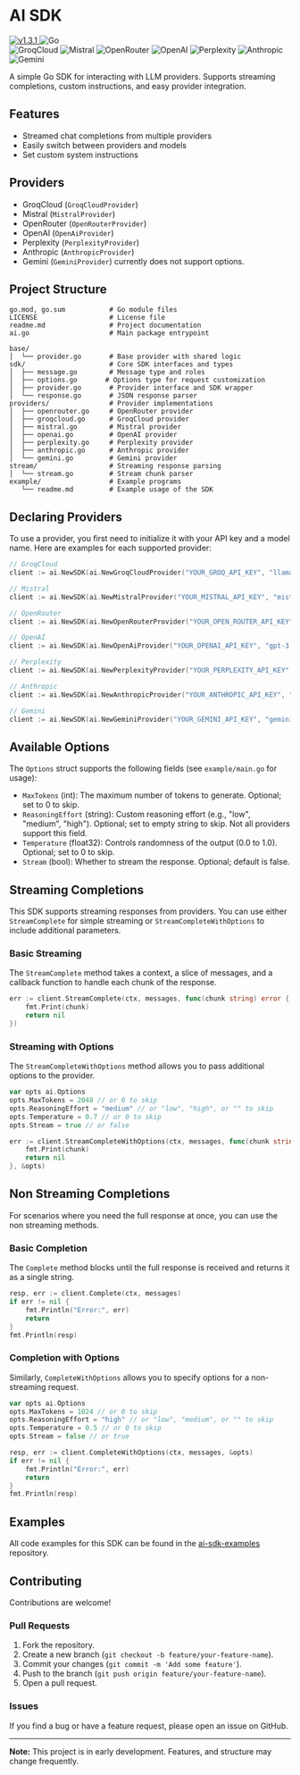 # AI SDK

<p align="left">
    <a href="https://github.com/unsafe0x0/ai-sdk/releases/tag/v1.3.1">
        <img src="https://img.shields.io/badge/v1.3.1-blue.svg" alt="v1.3.1">
    </a>
    <img src="https://img.shields.io/badge/Go-00ADD8?logo=go&labelColor=white" alt="Go">
    <br/>
    <img src="https://img.shields.io/badge/GroqCloud-FF6F00" alt="GroqCloud">
    <img src="https://img.shields.io/badge/Mistral-1976D2" alt="Mistral">
    <img src="https://img.shields.io/badge/OpenRouter-43A047" alt="OpenRouter">
    <img src="https://img.shields.io/badge/OpenAI-6E4AFF" alt="OpenAI">
    <img src="https://img.shields.io/badge/Perplexity-00B8D4" alt="Perplexity">
    <img src="https://img.shields.io/badge/Anthropic-FF4081" alt="Anthropic">
    <img src="https://img.shields.io/badge/Gemini-7C4DFF" alt="Gemini">
</p>

A simple Go SDK for interacting with LLM providers. Supports streaming completions, custom instructions, and easy provider integration.

## Features

- Streamed chat completions from multiple providers
- Easily switch between providers and models
- Set custom system instructions

## Providers

- GroqCloud (`GroqCloudProvider`)
- Mistral (`MistralProvider`)
- OpenRouter (`OpenRouterProvider`)
- OpenAI (`OpenAiProvider`)
- Perplexity (`PerplexityProvider`)
- Anthropic (`AnthropicProvider`)
- Gemini (`GeminiProvider`) currently does not support options.

## Project Structure

```text
go.mod, go.sum           # Go module files
LICENSE                  # License file
readme.md                # Project documentation
ai.go                    # Main package entrypoint

base/
│  └── provider.go       # Base provider with shared logic
sdk/                     # Core SDK interfaces and types
│  ├── message.go        # Message type and roles
│  ├── options.go       # Options type for request customization
│  ├── provider.go       # Provider interface and SDK wrapper
│  └── response.go       # JSON response parser
providers/               # Provider implementations
│  ├── openrouter.go     # OpenRouter provider
│  ├── groqcloud.go      # GroqCloud provider
│  ├── mistral.go        # Mistral provider
│  ├── openai.go         # OpenAI provider
│  ├── perplexity.go     # Perplexity provider
│  ├── anthropic.go      # Anthropic provider
│  └── gemini.go         # Gemini provider
stream/                  # Streaming response parsing
│  └── stream.go         # Stream chunk parser
example/                 # Example programs
   └── readme.md         # Example usage of the SDK
```

## Declaring Providers

To use a provider, you first need to initialize it with your API key and a model name. Here are examples for each supported provider:

```go
// GroqCloud
client := ai.NewSDK(ai.NewGroqCloudProvider("YOUR_GROQ_API_KEY", "llama3-8b-8192"))

// Mistral
client := ai.NewSDK(ai.NewMistralProvider("YOUR_MISTRAL_API_KEY", "mistral-small-latest"))

// OpenRouter
client := ai.NewSDK(ai.NewOpenRouterProvider("YOUR_OPEN_ROUTER_API_KEY", "openrouter/sonoma-dusk-alpha"))

// OpenAI
client := ai.NewSDK(ai.NewOpenAiProvider("YOUR_OPENAI_API_KEY", "gpt-3.5-turbo"))

// Perplexity
client := ai.NewSDK(ai.NewPerplexityProvider("YOUR_PERPLEXITY_API_KEY", "sonar-pro"))

// Anthropic
client := ai.NewSDK(ai.NewAnthropicProvider("YOUR_ANTHROPIC_API_KEY", "claude-3.5"))

// Gemini
client := ai.NewSDK(ai.NewGeminiProvider("YOUR_GEMINI_API_KEY", "gemini-2.5-flash"))
```

## Available Options

The `Options` struct supports the following fields (see `example/main.go` for usage):

- `MaxTokens` (int): The maximum number of tokens to generate. Optional; set to 0 to skip.
- `ReasoningEffort` (string): Custom reasoning effort (e.g., "low", "medium", "high"). Optional; set to empty string to skip. Not all providers support this field.
- `Temperature` (float32): Controls randomness of the output (0.0 to 1.0). Optional; set to 0 to skip.
- `Stream` (bool): Whether to stream the response. Optional; default is false.

## Streaming Completions

This SDK supports streaming responses from providers. You can use either `StreamComplete` for simple streaming or `StreamCompleteWithOptions` to include additional parameters.

### Basic Streaming

The `StreamComplete` method takes a context, a slice of messages, and a callback function to handle each chunk of the response.

```go
err := client.StreamComplete(ctx, messages, func(chunk string) error {
	fmt.Print(chunk)
	return nil
})
```

### Streaming with Options

The `StreamCompleteWithOptions` method allows you to pass additional options to the provider.

```go
var opts ai.Options
opts.MaxTokens = 2048 // or 0 to skip
opts.ReasoningEffort = "medium" // or "low", "high", or "" to skip
opts.Temperature = 0.7 // or 0 to skip
opts.Stream = true // or false

err := client.StreamCompleteWithOptions(ctx, messages, func(chunk string) error {
    fmt.Print(chunk)
    return nil
}, &opts)
```

## Non Streaming Completions

For scenarios where you need the full response at once, you can use the non streaming methods.

### Basic Completion

The `Complete` method blocks until the full response is received and returns it as a single string.

```go
resp, err := client.Complete(ctx, messages)
if err != nil {
    fmt.Println("Error:", err)
    return
}
fmt.Println(resp)
```

### Completion with Options

Similarly, `CompleteWithOptions` allows you to specify options for a non-streaming request.

```go
var opts ai.Options
opts.MaxTokens = 1024 // or 0 to skip
opts.ReasoningEffort = "high" // or "low", "medium", or "" to skip
opts.Temperature = 0.5 // or 0 to skip
opts.Stream = false // or true

resp, err := client.CompleteWithOptions(ctx, messages, &opts)
if err != nil {
    fmt.Println("Error:", err)
    return
}
fmt.Println(resp)
```

## Examples

All code examples for this SDK can be found in the [ai-sdk-examples](https://github.com/unsafe0x0/ai-sdk-examples) repository.

## Contributing

Contributions are welcome!

### Pull Requests

1.  Fork the repository.
2.  Create a new branch (`git checkout -b feature/your-feature-name`).
3.  Commit your changes (`git commit -m 'Add some feature'`).
4.  Push to the branch (`git push origin feature/your-feature-name`).
5.  Open a pull request.

### Issues

If you find a bug or have a feature request, please open an issue on GitHub.

---

**Note:** This project is in early development. Features, and structure may change frequently.
